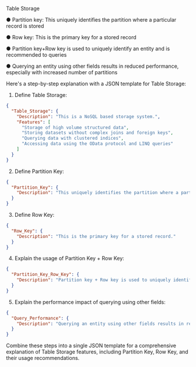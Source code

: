 
Table Storage



●	Partition key: This uniquely identifies the partition where a particular record is stored



●	Row key: This is the primary key for a stored record



●	Partition key+Row key is used to uniquely identify an entity and is recommended to queries



●	Querying an entity using other fields results in reduced performance, especially with increased number of partitions





Here's a step-by-step explanation with a JSON template for Table Storage:

1. Define Table Storage:

```json
{
  "Table_Storage": {
    "Description": "This is a NoSQL based storage system.",
    "Features": [
      "Storage of high volume structured data",
      "Storing datasets without complex joins and foreign keys",
      "Querying data with clustered indices",
      "Accessing data using the OData protocol and LINQ queries"
    ]
  }
}
```

2. Define Partition Key:

```json
{
  "Partition_Key": {
    "Description": "This uniquely identifies the partition where a particular record is stored."
  }
}
```

3. Define Row Key:

```json
{
  "Row_Key": {
    "Description": "This is the primary key for a stored record."
  }
}
```

4. Explain the usage of Partition Key + Row Key:

```json
{
  "Partition_Key_Row_Key": {
    "Description": "Partition key + Row key is used to uniquely identify an entity and is recommended for queries."
  }
}
```

5. Explain the performance impact of querying using other fields:

```json
{
  "Query_Performance": {
    "Description": "Querying an entity using other fields results in reduced performance, especially with increased number of partitions."
  }
}
```

Combine these steps into a single JSON template for a comprehensive explanation of Table Storage features, including Partition Key, Row Key, and their usage recommendations.
